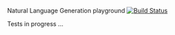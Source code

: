 Natural Language Generation playground [![Build Status](https://travis-ci.com/kqf/nlg-playground.svg?branch=master)](https://travis-ci.com/kqf/nlg-playground)

Tests in progress ...
